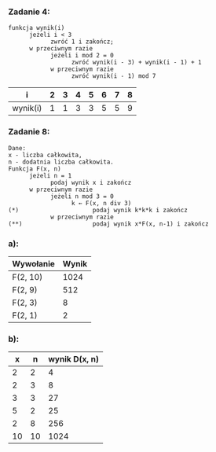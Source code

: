 ### Zadanie 4:
```
funkcja wynik(i)
      jeżeli i < 3
            zwróć 1 i zakończ;
      w przeciwnym razie
            jeżeli i mod 2 = 0
                  zwróć wynik(i - 3) + wynik(i - 1) + 1
            w przeciwnym razie
                  zwróć wynik(i - 1) mod 7
```
|    i     |  2  |  3  |  4  |  5  |  6  |  7  |  8  |
|----------|-----|-----|-----|-----|-----|-----|-----|
| wynik(i) | 1   | 1   | 3   | 3   | 5   | 5   | 9   |

### Zadanie 8:
```
Dane:
x - liczba całkowita,
n - dodatnia liczba całkowita.
Funkcja F(x, n)
      jeżeli n = 1
            podaj wynik x i zakończ
      w przeciwnym razie
            jeżeli n mod 3 = 0
                  k ← F(x, n div 3)
(*)                     podaj wynik k*k*k i zakończ
            w przeciwnym razie
(**)                    podaj wynik x*F(x, n-1) i zakończ
```
### a):

| Wywołanie | Wynik |
|-----------|-------|
| F(2, 10)  | 1024  |
| F(2, 9)   |  512  |
| F(2, 3)   |   8   |
| F(2, 1)   |   2   |
### b):
| x | n | wynik D(x, n)|
|---|---|--------------|
| 2 | 2 |      4       |
| 2 | 3 |      8       |
| 3 | 3 |      27      |
| 5 | 2 |      25      |
| 2 | 8 |      256     |
| 10| 10|      1024    |
